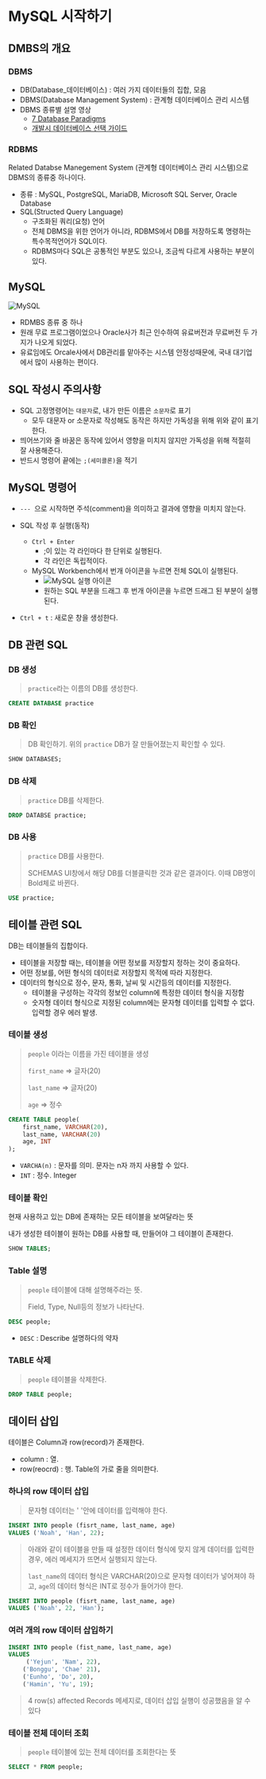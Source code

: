 # MySQL 시작하기
## DMBS의 개요
### DBMS
- DB(Database_데이터베이스) : 여러 가지 데이터들의 집합, 모음
- DBMS(Database Management System) : 관계형 데이터베이스 관리 시스템
- DBMS 종류별 설명 영상
  - [7 Database Paradigms](https://youtu.be/W2Z7fbCLSTw)
  - [개발시 데이터베이스 선택 가이드](https://youtu.be/ZVuHZ2Fjkl4)


### RDBMS
Related Databse Manegement System (관계형 데이터베이스 관리 시스템)으로 DBMS의 종류중 하나이다.
- 종류 : MySQL, PostgreSQL, MariaDB, Microsoft SQL Server, Oracle Database
- SQL(Structed Query Language)
  - 구조화된 쿼리(요청) 언어
  - 전체 DBMS을 위한 언어가 아니라, RDBMS에서 DB를 저장하도록 명령하는 특수목적언어가 SQL이다.
  - RDBMS마다 SQL은 공통적인 부분도 있으나, 조금씩 다르게 사용하는 부분이 있다.

## MySQL
![MySQL](https://t1.daumcdn.net/thumb/R720x0/?fname=http://t1.daumcdn.net/brunch/service/user/797z/image/3r7sR9IJuBZfq4M5yKrLWIt3rZE.jpg)
- RDMBS 종류 중 하나
- 원래 무료 프로그램이었으나 Oracle사가 최근 인수하여 유료버전과 무료버전 두 가지가 나오게 되었다.
- 유료임에도 Orcale사에서 DB관리를 맡아주는 시스템 안정성때문에, 국내 대기업에서 많이 사용하는 편이다.  

## SQL 작성시 주의사항
- SQL 고정명령어는 `대문자`로, 내가 만든 이름은 `소문자`로 표기
  - 모두 대문자 or 소문자로 작성해도 동작은 하지만 가독성을 위해 위와 같이 표기한다.
- 띄어쓰기와 줄 바꿈은 동작에 있어서 영향을 미치지 않지만 가독성을 위해 적절히 잘 사용해준다.
- 반드시 명령어 끝에는 `;(세미콜론)`을 적기


## MySQL 명령어
- `--- `으로 시작하면 주석(comment)을 의미하고 결과에 영향을 미치지 않는다.
- SQL 작성 후 실행(동작)
  - `Ctrl + Enter`
    - ;이 있는 각 라인마다 한 단위로 실행된다.
    - 각 라인은 독립적이다.
  - MySQL Workbench에서 번개 아이콘을 누르면 전체 SQL이 실행된다.
    - ![MySQL 실행 아이콘](https://postfiles.pstatic.net/MjAyMzEyMDVfMTQ4/MDAxNzAxNzg1OTUzMzcz.ilIao-Q8dVrGrSJ1Bi3Nx9H2DyoBnB_7CTuX4mt6Axwg.4_A3SfoyftKygtCV6YnQi3uaMLbZo1d7-vqThuAQ_eUg.PNG.mita_02/image.png?type=w773)
    - 원하는 SQL 부분을 드래그 후 번개 아이콘을 누르면 드래그 된 부분이 실행된다.

- `Ctrl + t` : 새로운 창을 생성한다.


## DB 관련 SQL
### DB 생성
> `practice`라는 이름의 DB를 생성한다.
```sql
CREATE DATABASE practice
```

### DB 확인
> DB 확인하기. 위의 `practice` DB가 잘 만들어졌는지 확인할 수 있다.
```sql
SHOW DATABASES;
```

### DB 삭제
> `practice` DB를 삭제한다.
```sql
DROP DATABSE practice;
```

### DB 사용
> `practice` DB를 사용한다. 
>
> SCHEMAS UI창에서 해당 DB를 더블클릭한 것과 같은 결과이다. 이때 DB명이 Bold체로 바뀐다.
```sql
USE practice;
```


## 테이블 관련 SQL
DB는 테이블들의 집합이다.
- 테이블을 저장할 때는, 테이블을 어떤 정보를 저장할지 정하는 것이 중요하다.
- 어떤 정보를, 어떤 형식의 데이터로 저장할지 목적에 따라 지정한다.
- 데이터의 형식으로 정수, 문자, 통화, 날씨 및 시간등의 데이터를 지정한다.
  - 테이블을 구성하는 각각의 정보인 column에 특정한 데이터 형식을 지정함
  - 숫자형 데이터 형식으로 지정된 column에는 문자형 데이터를 입력할 수 없다. 입력할 경우 에러 발생.


### 테이블 생성
> `people` 이라는 이름을 가진 테이블을 생성
> 
> `first_name` ⇒ 글자(20)
>
> `last_name` ⇒ 글자(20)
> 
> `age` ⇒ 정수
```sql
CREATE TABLE people(
    first_name, VARCHAR(20),
    last_name, VARCHAR(20)
    age, INT
);
```
-  `VARCHA(n)` : 문자를 의미. 문자는 n자 까지 사용할 수 있다.
- `INT` : 정수. Integer

### 테이블 확인
현재 사용하고 있는 DB에 존재하는 모든 테이블을 보여달라는 뜻

내가 생성한 테이블이 원하는 DB를 사용할 때, 만들어야 그 테이블이 존재한다.
```sql
SHOW TABLES;
```

### Table 설명
> `people` 테이블에 대해 설명해주라는 뜻.
> 
> Field, Type, Null등의 정보가 나타난다.
```sql
DESC people;
```
- `DESC` : Describe 설명하다의 약자

### TABLE 삭제
> `people` 테이블을 삭제한다.
```sql
DROP TABLE people;
```

## 데이터 삽입
테이블은 Column과 row(record)가 존재한다.
  - column : 열.
  - row(reocrd) : 행. Table의 가로 줄을 의미한다.

### 하나의 row 데이터 삽입
> 문자형 데이터는 ' '안에 데이터를 입력해야 한다.
```sql
INSERT INTO people (fisrt_name, last_name, age)
VALUES ('Noah', 'Han', 22);
```   

   
> 아래와 같이 테이블을 만들 때 설정한 데이터 형식에 맞지 않게 데이터를 입력한 경우, 에러 메세지가 뜨면서 실행되지 않는다.
>
> `last_name`의 데이터 형식은 VARCHAR(20)으로 문자형 데이터가 넣어져야 하고, `age`의 데이터 형식은 INT로 정수가 들어가야 한다.
```sql
INSERT INTO people (fisrt_name, last_name, age)
VALUES ('Noah', 22, 'Han');
```

### 여러 개의 row 데이터 삽입하기
```sql
INSERT INTO people (fist_name, last_name, age)
VALUES
     ('Yejun', 'Nam', 22),
    ('Bonggu', 'Chae' 21),
    ('Eunho', 'Do', 20),
    ('Hamin', 'Yu', 19);
 ```
 > 4 row(s) affected Records 메세지로, 데이터 삽입 실행이 성공했음을 알 수 있다

 ### 테이블 전체 데이터 조회
 > `people` 테이블에 있는 전체 데이터를 조회한다는 뜻
 ```sql
 SELECT * FROM people;
 ```
